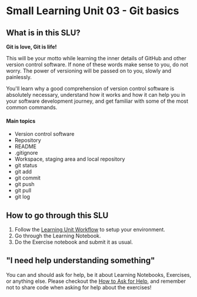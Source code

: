 # Small Learning Unit 03 - Git basics

## What is in this SLU?

**Git is love, Git is life!**

This will be your motto while learning the inner details of GitHub and other version control software. If none of these words make sense to you, do not worry. The power of versioning will be passed on to you, slowly and painlessly.

You'll learn why a good comprehension of version control software is absolutely necessary, understand how it works and how it can help you in your software development journey, and get familiar with some of the most common commands.

#### Main topics

- Version control software
- Repository
- README
- .gitignore
- Workspace, staging area and local repository
- git status
- git add
- git commit
- git push
- git pull
- git log

## How to go through this SLU

1. Follow the [Learning Unit Workflow](https://github.com/LDSSA/ds-prep-course-2024/blob/main/weekly-workflow.md) to setup your environment.
2. Go through the Learning Notebook.
3. Do the Exercise notebook and submit it as usual.

## "I need help understanding something"

You can and should ask for help, be it about Learning Notebooks, Exercises, or anything else. Please checkout the [How to Ask for Help](https://github.com/LDSSA/ds-prep-course-2024/blob/main/slack.md), and remember not to share code when asking for help about the exercises!



